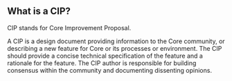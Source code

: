 ## What is a CIP?

CIP stands for Core Improvement Proposal.

A CIP is a design document providing information to the Core community, or describing a new feature for Core or its processes or environment. The CIP should provide a concise technical specification of the feature and a rationale for the feature. The CIP author is responsible for building consensus within the community and documenting dissenting opinions.

